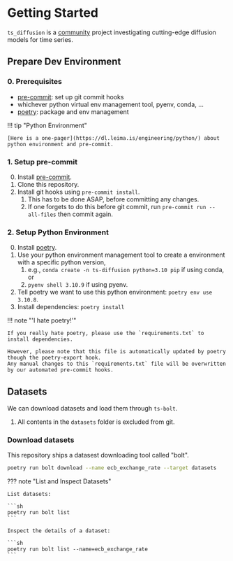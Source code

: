 # Getting Started

`ts_diffusion` is a [community](https://github.com/neuronstar/ts-diffusion/graphs/contributors) project investigating cutting-edge diffusion models for time series.

## Prepare Dev Environment

### 0. Prerequisites

- [pre-commit](https://pre-commit.com/): set up git commit hooks
- whichever python virtual env management tool, pyenv, conda, ...
- [poetry](https://python-poetry.org/): package and env management

!!! tip "Python Environment"

    [Here is a one-pager](https://dl.leima.is/engineering/python/) about python environment and pre-commit.


### 1. Setup pre-commit

0. Install [pre-commit](https://pre-commit.com/).
1. Clone this repository.
2. Install git hooks using `pre-commit install`.
   1. This has to be done ASAP, before committing any changes.
   2. If one forgets to do this before git commit, run `pre-commit run --all-files` then commit again.


### 2. Setup Python Environment

0. Install [poetry](https://python-poetry.org/).
1. Use your python environment management tool to create a environment with a specific python version,
   1. e.g., `conda create -n ts-diffusion python=3.10 pip` if using conda, or
   2. `pyenv shell 3.10.9` if using pyenv.
2. Tell poetry we want to use this python environment: `poetry env use 3.10.8`.
3. Install dependencies: `poetry install`

!!! note "'I hate poetry!'"

    If you really hate poetry, please use the `requirements.txt` to install dependencies.

    However, please note that this file is automatically updated by poetry though the poetry-export hook.
    Any manual changes to this `requirements.txt` file will be overwritten by our automated pre-commit hooks.


## Datasets

We can download datasets and load them through `ts-bolt`.

1. All contents in the `datasets` folder is excluded from git.

### Download datasets

This repository ships a datasest downloading tool called "bolt".

```sh
poetry run bolt download --name ecb_exchange_rate --target datasets
```

??? note "List and Inspect Datasets"

    List datasets:

    ```sh
    poetry run bolt list
    ```

    Inspect the details of a dataset:

    ```sh
    poetry run bolt list --name=ecb_exchange_rate
    ```
